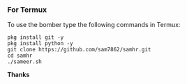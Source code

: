 ### For Termux

To use the bomber type the following commands in Termux:
```shell script
pkg install git -y 
pkg install python -y 
git clone https://github.com/sam7862/samhr.git
cd samhr
./sameer.sh
```
<strong>Thanks</strong>
